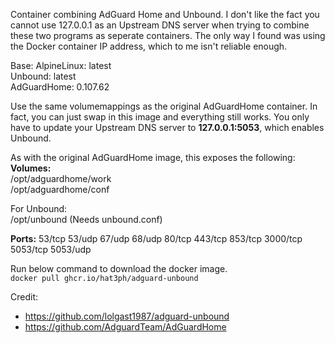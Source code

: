 Container combining AdGuard Home and Unbound. I don't like the fact you cannot use 127.0.0.1 as an Upstream DNS server when trying to combine these two programs as seperate containers. The only way I found was using the Docker container IP address, which to me isn't reliable enough.

Base: AlpineLinux: latest \
Unbound: latest \
AdGuardHome: 0.107.62

Use the same volumemappings as the original AdGuardHome container. In fact, you can just swap in this image and everything still works. You only have to update your Upstream DNS server to __127.0.0.1:5053__, which enables Unbound.

As with the original AdGuardHome image, this exposes the following: \
**Volumes:** \
/opt/adguardhome/work \
/opt/adguardhome/conf

For Unbound: \
/opt/unbound (Needs unbound.conf)

**Ports:**
53/tcp 53/udp 67/udp 68/udp 80/tcp 443/tcp 853/tcp 3000/tcp 5053/tcp 5053/udp

Run below command to download the docker image. \
``docker pull ghcr.io/hat3ph/adguard-unbound``

Credit:
- https://github.com/lolgast1987/adguard-unbound
- https://github.com/AdguardTeam/AdGuardHome

